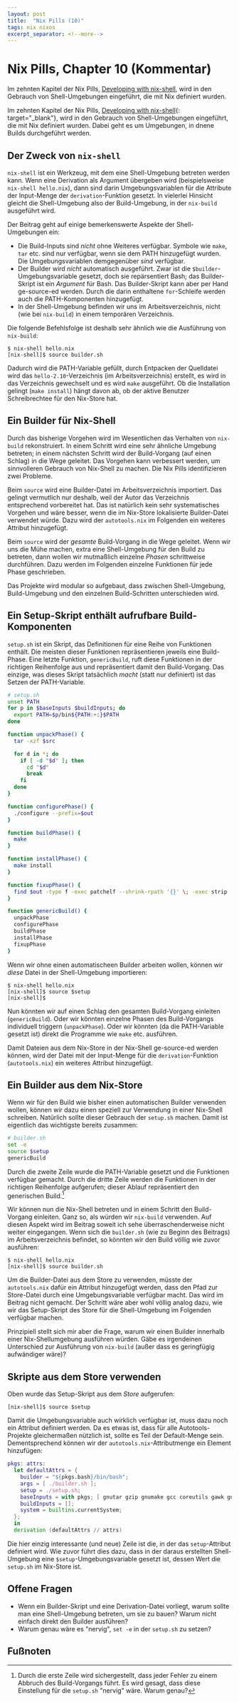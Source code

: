 ```yaml
---
layout: post
title:  "Nix Pills (10)"
tags: nix nixos
excerpt_separator: <!--more-->
---
```


# Nix Pills, Chapter 10 (Kommentar)
<div class="hide-excerpt">
Im zehnten Kapitel der Nix Pills, <a href="https://nixos.org/guides/nix-pills/developing-with-nix-shell" target="_blank">Developing with nix-shell</a>, wird in den Gebrauch von Shell-Umgebungen eingeführt, die mit Nix definiert wurden.
</div>
<!--more-->

Im zehnten Kapitel der Nix Pills, [Developing with nix-shell](https://nixos.org/guides/nix-pills/developing-with-nix-shell){: target="_blank"}, wird in den Gebrauch von Shell-Umgebungen eingeführt, die mit Nix definiert wurden. Dabei geht es um Umgebungen, in dnene Builds durchgeführt werden.

## Der Zweck von `nix-shell`
`nix-shell` ist ein Werkzeug, mit dem eine Shell-Umgebung betreten werden kann. Wenn eine Derivation als Argument übergeben wird (beispielsweise `nix-shell hello.nix`), dann sind darin Umgebungsvariablen für die Attribute der Input-Menge der `derivation`-Funktion gesetzt. In vielerlei Hinsicht gleicht die Shell-Umgebung also der Build-Umgebung, in der `nix-build` ausgeführt wird.

Der Beitrag geht auf einige bemerkenswerte Aspekte der Shell-Umgebungen ein:
- Die Build-Inputs sind *nicht* ohne Weiteres verfügbar. Symbole wie `make`, `tar` etc. sind nur verfügbar, wenn sie dem PATH hinzugefügt wurden. Die Umgebungsvariablen demgegenüber *sind* verfügbar.
- Der Builder wird *nicht* automatisch ausgeführt. Zwar ist die `$builder`-Umgebungsvariable gesetzt, doch sie repärsentiert Bash; das Builder-Skript ist ein *Argument* für Bash. Das Builder-Skript kann aber per Hand ge-source-ed werden. Durch die darin enthaltene `for`-Schleife werden auch die PATH-Komponenten hinzugefügt.
- In der Shell-Umgebung befinden wir uns im Arbeitsverzeichnis, nicht (wie bei `nix-build`) in einem temporären Verzeichnis.

Die folgende Befehlsfolge ist deshalb sehr ähnlich wie die Ausführung von `nix-build`:
```
$ nix-shell hello.nix
[nix-shell]$ source builder.sh
```
Dadurch wird die PATH-Variable gefüllt, durch Entpacken der Quelldatei wird das `hello-2.10`-Verzeichnis (im Arbeitsverzeichnis) erstellt, es wird in das Verzeichnis gewechselt und es wird `make` ausgeführt. Ob die Installation gelingt (`make install`) hängt davon ab, ob der aktive Benutzer Schreibrechtee für den Nix-Store hat.

## Ein Builder für Nix-Shell
Durch das bisherige Vorgehen wird im Wesentlichen das Verhalten von `nix-build` rekonstruiert. In einem Schritt wird eine sehr ähnliche Umgebung betreten; in einem nächsten Schritt wird der Build-Vorgang (auf einen Schlag) in die Wege geleitet. Das Vorgehen kann verbessert werden, um sinnvolleren Gebrauch von Nix-Shell zu machen. Die Nix Pills identifizieren zwei Probleme.

Beim `source` wird eine Builder-Datei im Arbeitsverzeichnis importiert. Das gelingt vermutlich nur deshalb, weil der Autor das Verzeichnis entsprechend vorbereitet hat. Das ist natürlich kein sehr systematisches Vorgehen und wäre besser, wenn die im Nix-Store lokalisierte Builder-Datei verwendet würde. Dazu wird der `autotools.nix` im Folgenden ein weiteres Attribut hinzugefügt.

Beim `source` wird der *gesamte* Build-Vorgang in die Wege geleitet. Wenn wir uns die Mühe machen, extra eine Shell-Umgebung für den Build zu betreten, dann wollen wir mutmaßlich einzelne *Phasen* schrittweise durchführen. Dazu werden im Folgenden einzelne Funktionen für jede Phase geschrieben.

Das Projekte wird modular so aufgebaut, dass zwischen Shell-Umgebung, Build-Umgebung und den einzelnen Build-Schritten unterschieden wird. 

## Ein Setup-Skript enthält aufrufbare Build-Komponenten
`setup.sh` ist ein Skript, das Definitionen für eine Reihe von Funktionen enthält. Die meisten dieser Funktionen repräsentieren jeweils eine Build-Phase. Eine letzte Funktion, `genericBuild`, ruft diese Funktionen in der richtigen Reihenfolge aus und repräsentiert damit den Build-Vorgang. Das einzige, was dieses Skript tatsächlich *macht* (statt nur definiert) ist das Setzen der PATH-Variable.
```bash
# setup.sh
unset PATH
for p in $baseInputs $buildInputs; do
  export PATH=$p/bin${PATH:+:}$PATH
done

function unpackPhase() {
  tar -xzf $src

  for d in *; do
    if [ -d "$d" ]; then
      cd "$d"
      break
    fi
  done
}

function configurePhase() {
  ./configure --prefix=$out
}

function buildPhase() {
  make
}

function installPhase() {
  make install
}

function fixupPhase() {
  find $out -type f -exec patchelf --shrink-rpath '{}' \; -exec strip '{}' \; 2>/dev/null
}

function genericBuild() {
  unpackPhase
  configurePhase
  buildPhase
  installPhase
  fixupPhase
}
```

Wenn wir ohne einen automatischeen Builder arbeiten wollen, können wir *diese* Datei in der Shell-Umgebung importieren:
```
$ nix-shell hello.nix
[nix-shell]$ source $setup
[nix-shell]$
```
Nun könnten wir auf einen Schlag den gesamten Build-Vorgang einleiten (`genericBuild`). Oder wir könnten einzelne Phasen des Build-Vorgangs individuell triggern (`unpackPhase`). Oder wir könnten (da die PATH-Variable gesetzt ist) direkt die Programme wie `make` etc. ausführen.

Damit Dateien aus dem Nix-Store in der Nix-Shell ge-source-ed  werden können, wird der Datei mit der Input-Menge für die `derivation`-Funktion (`autotools.nix`) ein weiteres Attribut hinzugefügt.

## Ein Builder aus dem Nix-Store
Wenn wir für den Build wie bisher einen automatischen Builder verwenden wollen, können wir dazu einen speziell zur Verwendung in einer Nix-Shell schreiben. Natürlich sollte dieser Gebrauch der `setup.sh` machen. Damit ist eigentlich das wichtigste bereits zusammen:
```bash
# builder.sh
set -e
source $setup
genericBuild
```
Durch die zweite Zeile wurde die PATH-Variable gesetzt und die Funktionen verfügbar gemacht. Durch die dritte Zeile werden die Funktionen in der richtigen Reihenfolge aufgerufen; dieser Ablauf repräsentiert den generischen Build.[^set-e]

Wir können nun die Nix-Shell betreten und in einem Schritt den Build-Vorgang einleiten. Ganz so, als würden wir `nix-build` verwenden. Auf diesen Aspekt wird im Beitrag soweit ich sehe überraschenderweise nicht weiter eingegangen. Wenn sich die `builder.sh` (wie zu Beginn des Beitrags) im Arbeitsverzeichnis befindet, so könnten wir den Build völlig wie zuvor ausführen:
```
$ nix-shell hello.nix
[nix-shell]$ source builder.sh
```
Um die Builder-Datei aus dem Store zu verwenden, müsste der `autotools.nix` dafür ein Attribut hinzugefügt werden, dass den Pfad zur Store-Datei durch eine Umgebungsvariable verfügbar macht. Das wird im Beitrag nicht gemacht. Der Schritt wäre aber wohl völlig analog dazu, wie wir das Setup-Skript des Store für die Shell-Umgebung im Folgenden verfügbar machen.

Prinzipiell stellt sich mir aber die Frage, warum wir einen Builder innerhalb einer Nix-Shellumgebung ausführen würden. Gäbe es irgendeinen Unterschied zur Ausführung von `nix-build` (außer dass es geringfügig aufwändiger wäre)?

## Skripte aus dem Store verwenden
Oben wurde das Setup-Skript aus dem *Store* aufgerufen: 
```
[nix-shell]$ source $setup
```
Damit die Umgebungsvariable auch wirklich verfügbar ist, muss dazu noch ein Attribut definiert werden. Da es etwas ist, dass für alle Autotools-Projekte gleichermaßen nützlich ist, sollte es Teil der Default-Menge sein. Dementsprechend können wir der `autotools.nix`-Attributmenge ein Element hinzufügen:
```nix
pkgs: attrs:
  let defaultAttrs = {
    builder = "${pkgs.bash}/bin/bash";
    args = [ ./builder.sh ];
    setup = ./setup.sh;
    baseInputs = with pkgs; [ gnutar gzip gnumake gcc coreutils gawk gnused gnugrep binutils.bintools patchelf findutils ];
    buildInputs = [];
    system = builtins.currentSystem;
  };
  in
  derivation (defaultAttrs // attrs)
```
Die hier einzig interessante (und neue) Zeile ist die, in der das `setup`-Attribut definiert wird. Wie zuvor führt dies dazu, dass in der daraus erstellten Shell-Umgebung eine `$setup`-Umgebungsvariable gesetzt ist, dessen Wert die `setup.sh` im Nix-Store ist.

## Offene Fragen
- Wenn ein Builder-Skript und eine Derivation-Datei vorliegt, warum sollte man eine Shell-Umgebung betreten, um sie zu bauen? Warum nicht einfach direkt den Builder ausführen?
- Warum genau wäre es "nervig", `set -e` in der `setup.sh` zu setzen?

## Fußnoten
[^set-e]: Durch die erste Zeile wird sichergestellt, dass jeder Fehler zu einem Abbruch des Build-Vorgangs führt. Es wird gesagt, dass diese Einstellung für die `setup.sh` "nervig" wäre. Warum genau?
